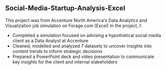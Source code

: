 ## Social-Media-Startup-Analysis-Excel 

This project was from Accenture North America's Data Analytics and Visualization job simulation on Forage.com (Excel)
In the project, I:

- Completed a simulation focused on advising a hypothetical social media client as a Data Analyst at Accenture
- Cleaned, modelled and analyzed 7 datasets to uncover insights into content trends to inform strategic decisions
- Prepared a PowerPoint deck and video presentation to communicate key insights for the client and internal stakeholders
